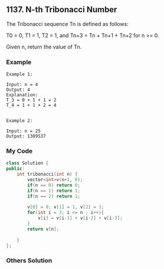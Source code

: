 ## 1137. N-th Tribonacci Number

The Tribonacci sequence Tn is defined as follows: 

T0 = 0, T1 = 1, T2 = 1, and Tn+3 = Tn + Tn+1 + Tn+2 for n >= 0.

Given n, return the value of Tn.

### Example
```
Example 1:

Input: n = 4
Output: 4
Explanation:
T_3 = 0 + 1 + 1 = 2
T_4 = 1 + 1 + 2 = 4


Example 2:

Input: n = 25
Output: 1389537
```

### My Code
```c++
class Solution {
public:
    int tribonacci(int n) {
        vector<int>v(n+1, 0);
        if(n == 0) return 0;
        if(n == 1) return 1;
        if(n == 2) return 1;
        
        v[0] = 0; v[1] = 1, v[2] = 1;
        for(int i = 3; i <= n ; i++){
            v[i] = v[i-1] + v[i-2] + v[i-3];
        }
        return v[n];
        
    }
};
```


### Others Solution
```c++
```

